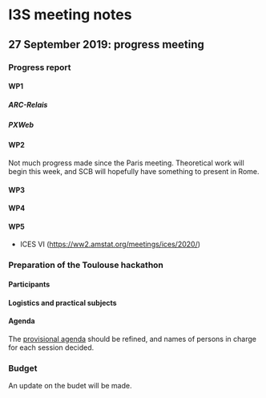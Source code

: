 # I3S meeting notes

## 27 September 2019: progress meeting


### Progress report

#### WP1

##### ARC-Relais



##### PXWeb


#### WP2

Not much progress made since the Paris meeting. Theoretical work will begin this week, and SCB will hopefully have something to present in Rome.


#### WP3



#### WP4



#### WP5

  * ICES VI (https://ww2.amstat.org/meetings/ices/2020/)

### Preparation of the Toulouse hackathon

#### Participants


#### Logistics and practical subjects



#### Agenda

The [provisional agenda](../toulouse-hackathon/agenda.md) should be refined, and names of persons in charge for each session decided.



### Budget

An update on the budet will be made.